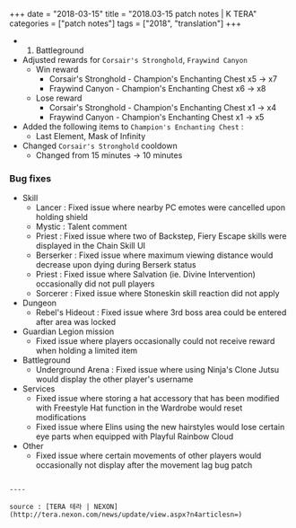 +++
date = "2018-03-15"
title = "2018.03-15 patch notes | K TERA"
categories = ["patch notes"]
tags = ["2018", "translation"]
+++

- 1. Battleground
- Adjusted rewards for `Corsair's Stronghold`, `Fraywind Canyon`
  - Win reward
    - Corsair's Stronghold - Champion's Enchanting Chest x5 -> x7
    - Fraywind Canyon - Champion's Enchanting Chest x6 -> x8
  - Lose reward
    - Corsair's Stronghold - Champion's Enchanting Chest x1 -> x4
    - Fraywind Canyon - Champion's Enchanting Chest x1 -> x5
- Added the following items to `Champion's Enchanting Chest` :
  - Last Element, Mask of Infinity
- Changed `Corsair's Stronghold` cooldown
  - Changed from 15 minutes -> 10 minutes

### Bug fixes
- Skill
  - Lancer : Fixed issue where nearby PC emotes were cancelled upon holding shield
  - Mystic : Talent comment
  - Priest : Fixed issue where two of Backstep, Fiery Escape skills were displayed in the Chain Skill UI
  - Berserker : Fixed issue where maximum viewing distance would decrease upon dying during Berserk status
  - Priest : Fixed issue where Salvation (ie. Divine Intervention) occasionally did not pull players
  - Sorcerer : Fixed issue where Stoneskin skill reaction did not apply
- Dungeon
  - Rebel's Hideout : Fixed issue where 3rd boss area could be entered after area was locked
- Guardian Legion mission
  - Fixed issue where players occasionally could not receive reward when holding a limited item
- Battleground
  - Underground Arena : Fixed issue where using Ninja's Clone Jutsu would display the other player's username
- Services
  - Fixed issue where storing a hat accessory that has been modified  with Freestyle Hat function in the Wardrobe would reset modifications
  - Fixed issue where Elins using the new hairstyles would lose certain eye parts when equipped with Playful Rainbow Cloud
- Other
  - Fixed issue where certain movements of other players would occasionally not display after the movement lag bug patch
```

----

source : [TERA 테라 | NEXON](http://tera.nexon.com/news/update/view.aspx?n4articlesn=)
